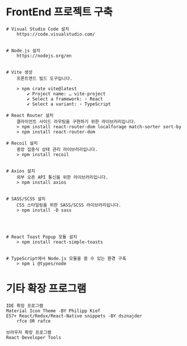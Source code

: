 # FrontEnd 프로젝트 구축

    # Visual Studio Code 설치
        https://code.visualstudio.com/


    # Node.js 설치
        https://nodejs.org/en


    # Vite 생성
        프론트엔드 빌드 도구입니다.

        > npm crate vite@latest
            ✔ Project name: … vite-project
            ✔ Select a framework: › React
            ✔ Select a variant: › TypeScript

    # React Router 설치
        클라이언트 사이드 라우팅을 구현하기 위한 라이브러리입니다.
        > npm install react-router-dom localforage match-sorter sort-by
        > npm install react-router-dom

    # Recoil 설치
        중앙 집중식 상태 관리 라이브러리입니다.
        > npm install recoil


    # Axios 설치
        외부 오픈 API 통신을 위한 라이브러리입니다.
        > npm install axios


    # SASS/SCSS 설치
        CSS 스타일링을 위한 SASS/SCSS 라이브러리입니다.
        > npm install -D sass


    

    # React Toast Popup 모듈 설치
        > npm install react-simple-toasts


    # TypeScript에서 Node.js 모듈을 쓸 수 있는 환경 구축 
        > npm i @types/node

# 기타 확장 프로그램

    IDE 확장 프로그램
    Material Icon Theme -BY Philipp Kief
    ES7+ React/Redux/React-Native snippets -BY dsznajder
        rfce OR rafce

    브라우저 확장 프로그램
    React Developer Tools


